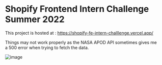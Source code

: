 # Shopify Frontend Intern Challenge Summer 2022

This project is hosted at : https://shopify-fe-intern-challlenge.vercel.app/

Things may not work properly as the NASA APOD API sometimes gives me a 500 error when trying to fetch the data.

![image](https://user-images.githubusercontent.com/79618101/151715078-d5e0c1d9-d77a-4431-91e5-2a7f055803a0.png)
